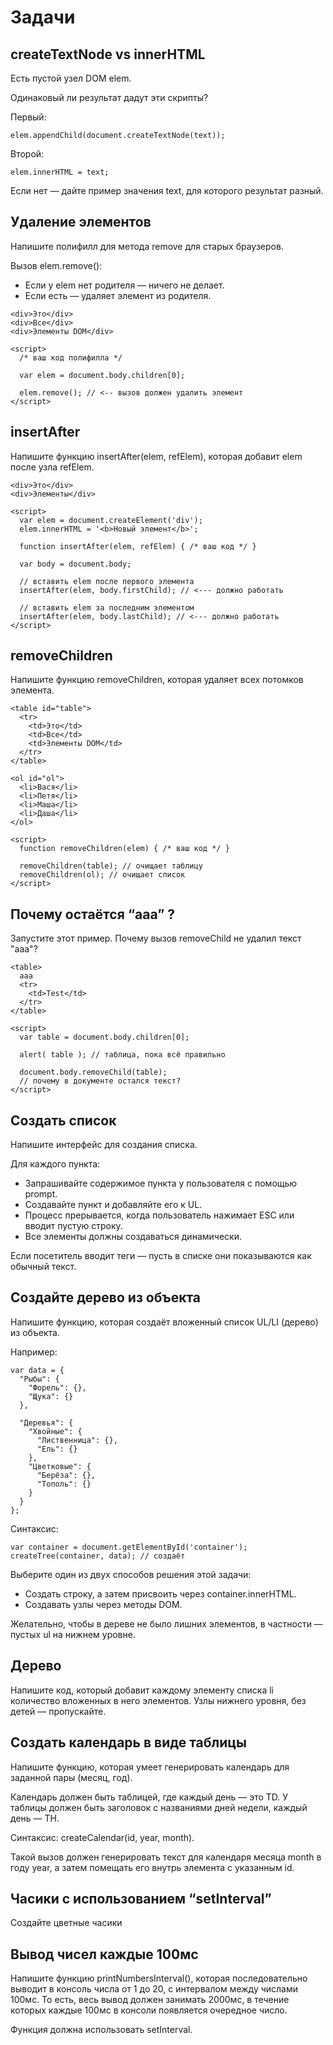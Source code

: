 # Задачи

createTextNode vs innerHTML
---------------------------
Есть пустой узел DOM elem.

Одинаковый ли результат дадут эти скрипты?

Первый:
```
elem.appendChild(document.createTextNode(text));
```
Второй:
```
elem.innerHTML = text;
```
Если нет — дайте пример значения text, для которого результат разный.

Удаление элементов
------------------
Напишите полифилл для метода remove для старых браузеров.

Вызов elem.remove():

- Если у elem нет родителя — ничего не делает.
- Если есть — удаляет элемент из родителя.

```
<div>Это</div>
<div>Все</div>
<div>Элементы DOM</div>

<script>
  /* ваш код полифилла */

  var elem = document.body.children[0];

  elem.remove(); // <-- вызов должен удалить элемент
</script>
```
insertAfter
-----------
Напишите функцию insertAfter(elem, refElem), которая добавит elem после узла refElem.
```
<div>Это</div>
<div>Элементы</div>

<script>
  var elem = document.createElement('div');
  elem.innerHTML = '<b>Новый элемент</b>';

  function insertAfter(elem, refElem) { /* ваш код */ }

  var body = document.body;

  // вставить elem после первого элемента
  insertAfter(elem, body.firstChild); // <--- должно работать

  // вставить elem за последним элементом
  insertAfter(elem, body.lastChild); // <--- должно работать
</script>
```
removeChildren
--------------
Напишите функцию removeChildren, которая удаляет всех потомков элемента.
```
<table id="table">
  <tr>
    <td>Это</td>
    <td>Все</td>
    <td>Элементы DOM</td>
  </tr>
</table>

<ol id="ol">
  <li>Вася</li>
  <li>Петя</li>
  <li>Маша</li>
  <li>Даша</li>
</ol>

<script>
  function removeChildren(elem) { /* ваш код */ }

  removeChildren(table); // очищает таблицу
  removeChildren(ol); // очищает список
</script>
```
Почему остаётся “ааа” ?
-----------------------
Запустите этот пример. Почему вызов removeChild не удалил текст "aaa"?
```
<table>
  aaa
  <tr>
    <td>Test</td>
  </tr>
</table>

<script>
  var table = document.body.children[0];

  alert( table ); // таблица, пока всё правильно

  document.body.removeChild(table);
  // почему в документе остался текст?
</script>
```
Создать список
---------------
Напишите интерфейс для создания списка.

Для каждого пункта:

- Запрашивайте содержимое пункта у пользователя с помощью prompt.
- Создавайте пункт и добавляйте его к UL.
- Процесс прерывается, когда пользователь нажимает ESC или вводит пустую строку.
- Все элементы должны создаваться динамически.

Если посетитель вводит теги — пусть в списке они показываются как обычный текст.


Создайте дерево из объекта
--------------------------
Напишите функцию, которая создаёт вложенный список UL/LI (дерево) из объекта.

Например:
```
var data = {
  "Рыбы": {
    "Форель": {},
    "Щука": {}
  },

  "Деревья": {
    "Хвойные": {
      "Лиственница": {},
      "Ель": {}
    },
    "Цветковые": {
      "Берёза": {},
      "Тополь": {}
    }
  }
};
```
Синтаксис:
```
var container = document.getElementById('container');
createTree(container, data); // создаёт
```

Выберите один из двух способов решения этой задачи:

- Создать строку, а затем присвоить через container.innerHTML.
- Создавать узлы через методы DOM.

Желательно, чтобы в дереве не было лишних элементов, в частности — пустых ul на нижнем уровне.

Дерево
-------

Напишите код, который добавит каждому элементу списка li количество вложенных в него элементов. Узлы нижнего уровня, без детей — пропускайте.

Создать календарь в виде таблицы
--------------------------------
Напишите функцию, которая умеет генерировать календарь для заданной пары (месяц, год).

Календарь должен быть таблицей, где каждый день — это TD. У таблицы должен быть заголовок с названиями дней недели, каждый день — TH.

Синтаксис: createCalendar(id, year, month).

Такой вызов должен генерировать текст для календаря месяца month в году year, а затем помещать его внутрь элемента с указанным id.

Часики с использованием “setInterval”
-------------------------------------
Создайте цветные часики

Вывод чисел каждые 100мс
------------------------
Напишите функцию printNumbersInterval(), которая последовательно выводит в консоль числа от 1 до 20, с интервалом между числами 100мс. То есть, весь вывод должен занимать 2000мс, в течение которых каждые 100мс в консоли появляется очередное число.

Функция должна использовать setInterval.


